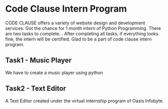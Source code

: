 # Code Clause Intern Program
CODE CLAUSE offers a variety of website design and development services. Got the chance for 1 month intern of Python Programming.
There are two tasks to complete. . After completing all tasks, if everything looks fine, the intern will be certified. Glad to be a part of code clause intern program.


## Task1 - Music Player
 We have to create a music player using python <br>

## Task2 - Text Editor
A Text Editor created under the virtual internship program of Oasis Infobyte. <br>
